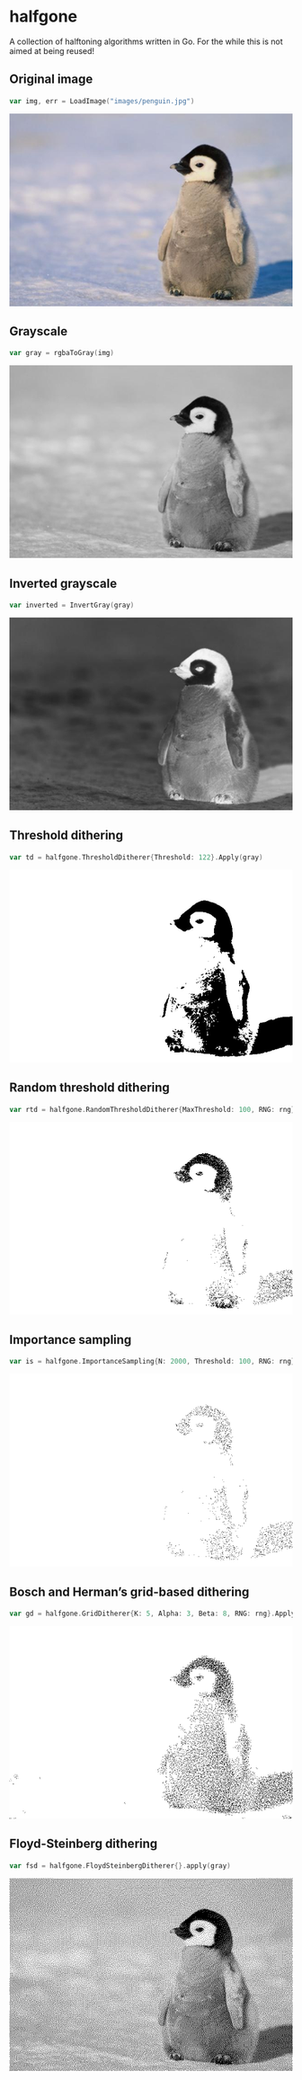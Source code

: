 # halfgone

A collection of halftoning algorithms written in Go. For the while this is not aimed at being reused!


## Original image

```go
var img, err = LoadImage("images/penguin.jpg")
```

![original](examples/images/penguin.jpg)


## Grayscale

```go
var gray = rgbaToGray(img)
```

![grayscale](examples/images/grayscale.png)


## Inverted grayscale

```go
var inverted = InvertGray(gray)
```

![reversed_grayscale](examples/images/inverted_grayscale.png)


## Threshold dithering

```go
var td = halfgone.ThresholdDitherer{Threshold: 122}.Apply(gray)
```

![threshold_dithering](examples/images/threshold_dithering.png)


## Random threshold dithering

```go
var rtd = halfgone.RandomThresholdDitherer{MaxThreshold: 100, RNG: rng}.Apply(gray)
```

![random_threshold_dithering](examples/images/random_threshold_dithering.png)


## Importance sampling

```go
var is = halfgone.ImportanceSampling{N: 2000, Threshold: 100, RNG: rng}.Apply(gray)
```

![importance_sampling](examples/images/importance_sampling.png)


## Bosch and Herman’s grid-based dithering

```go
var gd = halfgone.GridDitherer{K: 5, Alpha: 3, Beta: 8, RNG: rng}.Apply(gray)
```

![grid_dithering](examples/images/grid_dithering.png)


## Floyd-Steinberg dithering

```go
var fsd = halfgone.FloydSteinbergDitherer{}.apply(gray)
```

![floyd_steinberg_dithering](examples/images/floyd_steinberg_dithering.png)
